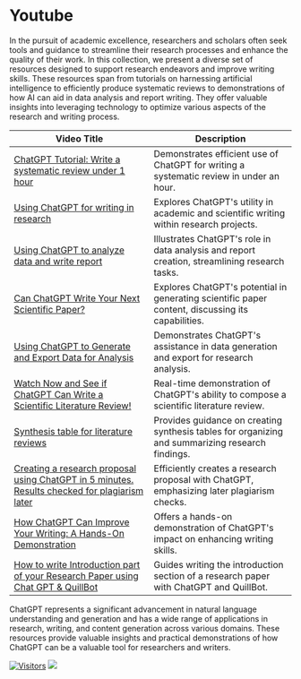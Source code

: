 # Youtube

In the pursuit of academic excellence, researchers and scholars often seek tools and guidance to streamline their research processes and enhance the quality of their work. In this collection, we present a diverse set of resources designed to support research endeavors and improve writing skills. These resources span from tutorials on harnessing artificial intelligence to efficiently produce systematic reviews to demonstrations of how AI can aid in data analysis and report writing. They offer valuable insights into leveraging technology to optimize various aspects of the research and writing process.

| **Video Title**                                                                                                               | **Description**                                                                                   |
| ----------------------------------------------------------------------------------------------------------------------------- | ------------------------------------------------------------------------------------------------- |
| [ChatGPT Tutorial: Write a systematic review under 1 hour](https://youtu.be/RgzBIQfi1nI)                                      | Demonstrates efficient use of ChatGPT for writing a systematic review in under an hour.           |
| [Using ChatGPT for writing in research](https://youtu.be/tEdM9e\_ycFU)                                                        | Explores ChatGPT's utility in academic and scientific writing within research projects.           |
| [Using ChatGPT to analyze data and write report](https://youtu.be/EI7Anh79oa0)                                                | Illustrates ChatGPT's role in data analysis and report creation, streamlining research tasks.     |
| [Can ChatGPT Write Your Next Scientific Paper?](https://youtu.be/wnGPt030IG4)                                                 | Explores ChatGPT's potential in generating scientific paper content, discussing its capabilities. |
| [Using ChatGPT to Generate and Export Data for Analysis](https://youtu.be/kcehSSwGABE)                                        | Demonstrates ChatGPT's assistance in data generation and export for research analysis.            |
| [Watch Now and See if ChatGPT Can Write a Scientific Literature Review!](https://youtu.be/B9m-aV51Xdo)                        | Real-time demonstration of ChatGPT's ability to compose a scientific literature review.           |
| [Synthesis table for literature reviews](https://youtu.be/WG6uKQjOhaU)                                                        | Provides guidance on creating synthesis tables for organizing and summarizing research findings.  |
| [Creating a research proposal using ChatGPT in 5 minutes. Results checked for plagiarism later](https://youtu.be/dPIkvjFnTkw) | Efficiently creates a research proposal with ChatGPT, emphasizing later plagiarism checks.        |
| [How ChatGPT Can Improve Your Writing: A Hands-On Demonstration](https://youtu.be/lSpT87IdFoE)                                | Offers a hands-on demonstration of ChatGPT's impact on enhancing writing skills.                  |
| [How to write Introduction part of your Research Paper using Chat GPT & QuillBot](https://youtu.be/mAsI\_yDUIZk)              | Guides writing the introduction section of a research paper with ChatGPT and QuillBot.            |

ChatGPT represents a significant advancement in natural language understanding and generation and has a wide range of applications in research, writing, and content generation across various domains. These resources provide valuable insights and practical demonstrations of how ChatGPT can be a valuable tool for researchers and writers.

[![Visitors](https://api.visitorbadge.io/api/visitors?path=https%3A%2F%2Fgithub.com%2Fdrshahizan&labelColor=%23697689&countColor=%23555555&style=plastic)](https://visitorbadge.io/status?path=https%3A%2F%2Fgithub.com%2Fdrshahizan)
![](https://hit.yhype.me/github/profile?user_id=81284918)